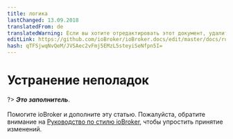 ```yaml
---
title: логика
lastChanged: 13.09.2018
translatedFrom: de
translatedWarning: Если вы хотите отредактировать этот документ, удалите поле «translationFrom», в противном случае этот документ будет снова автоматически переведен
editLink: https://github.com/ioBroker/ioBroker.docs/edit/master/docs/ru/logic/help.md
hash: qTFSjwqNvQeM/JVSAec2vFmj5EMzL5steyiSeNfpn5I=
---
```

# Устранение неполадок
?> ***Это заполнитель***.<br><br> Помогите ioBroker и дополните эту статью. Пожалуйста, обратите внимание на [Руководство по стилю ioBroker](community/styleguidedoc), чтобы упростить принятие изменений.
